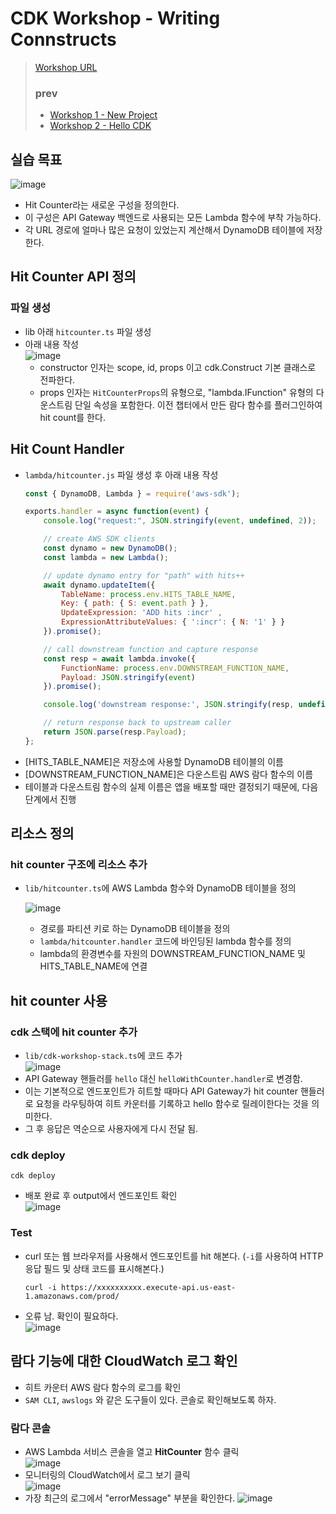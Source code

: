 # CDK Workshop - Writing Connstructs
> [Workshop URL](https://cdkworkshop.com/)
> ### prev
> - [Workshop 1 - New Project](https://github.com/Clary0122/AWS/blob/main/CDK/CDK-workshop-1-NewProject.md)
> - [Workshop 2 - Hello CDK](https://github.com/Clary0122/AWS/blob/main/CDK/CDK-workshop-2-HelloCDK.md)

## 실습 목표
![image](https://user-images.githubusercontent.com/79209568/179674586-e44dbabe-0d93-4e01-8880-78b6c6f8f148.png)

- Hit Counter라는 새로운 구성을 정의한다.
- 이 구성은 API Gateway 백엔드로 사용되는 모든 Lambda 함수에 부착 가능하다.
- 각 URL 경로에 얼마나 많은 요청이 있었는지 계산해서 DynamoDB 테이블에 저장한다.

## Hit Counter API 정의
### 파일 생성
- lib 아래 `hitcounter.ts` 파일 생성
- 아래 내용 작성  
  ![image](https://user-images.githubusercontent.com/79209568/179676276-9372d605-d97d-4a7d-bd7e-945597815485.png)
  - constructor 인자는 scope, id, props 이고 cdk.Construct 기본 클래스로 전파한다.
  - props 인자는 `HitCounterProps`의 유형으로, "lambda.IFunction" 유형의 다운스트림 단일 속성을 포함한다. 이전 챕터에서 만든 람다 함수를 플러그인하여 hit count를 한다.
## Hit Count Handler
- `lambda/hitcounter.js` 파일 생성 후 아래 내용 작성
  ```js
  const { DynamoDB, Lambda } = require('aws-sdk');

  exports.handler = async function(event) {
      console.log("request:", JSON.stringify(event, undefined, 2));

      // create AWS SDK clients
      const dynamo = new DynamoDB();
      const lambda = new Lambda();

      // update dynamo entry for "path" with hits++
      await dynamo.updateItem({
          TableName: process.env.HITS_TABLE_NAME,
          Key: { path: { S: event.path } },
          UpdateExpression: 'ADD hits :incr' ,
          ExpressionAttributeValues: { ':incr': { N: '1' } }
      }).promise();

      // call downstream function and capture response
      const resp = await lambda.invoke({
          FunctionName: process.env.DOWNSTREAM_FUNCTION_NAME,
          Payload: JSON.stringify(event)
      }).promise();

      console.log('downstream response:', JSON.stringify(resp, undefined, 2));

      // return response back to upstream caller
      return JSON.parse(resp.Payload);
  };
  ```
- [HITS_TABLE_NAME]은 저장소에 사용할 DynamoDB 테이블의 이름
- [DOWNSTREAM_FUNCTION_NAME]은 다운스트림 AWS 람다 함수의 이름
- 테이블과 다운스트림 함수의 실제 이름은 앱을 배포할 때만 결정되기 때문에, 다음 단계에서 진행

## 리소스 정의
### hit counter 구조에 리소스 추가
- `lib/hitcounter.ts`에 AWS Lambda 함수와 DynamoDB 테이블을 정의  
  
  ![image](https://user-images.githubusercontent.com/79209568/179692717-20db203e-5cba-4389-93bc-2afe96e909c8.png)

  - 경로를 파티션 키로 하는 DynamoDB 테이블을 정의
  - `lambda/hitcounter.handler` 코드에 바인딩된 lambda 함수를 정의
  - lambda의 환경변수를 자원의 DOWNSTREAM_FUNCTION_NAME 및 HITS_TABLE_NAME에 연결

## hit counter 사용
### cdk 스택에 hit counter 추가
- `lib/cdk-workshop-stack.ts`에 코드 추가  
  ![image](https://user-images.githubusercontent.com/79209568/179706299-8c10b739-78d2-4c4d-8389-62d1b9e04e5f.png)
- API Gateway 핸들러를 `hello` 대신 `helloWithCounter.handler`로 변경함.
- 이는 기본적으로 엔드포인트가 히트할 때마다 API Gateway가 hit counter 핸들러로 요청을 라우팅하여 히트 카운터를 기록하고 hello 함수로 릴레이한다는 것을 의미한다.
- 그 후 응답은 역순으로 사용자에게 다시 전달 됨.

### cdk deploy
```
cdk deploy
```
- 배포 완료 후 output에서 엔드포인트 확인  
  ![image](https://user-images.githubusercontent.com/79209568/179707846-f32edaf7-e190-44fb-9c09-e040a18d787d.png)

### Test
- curl 또는 웹 브라우저를 사용해서 엔드포인트를 hit 해본다. (`-i`를 사용하여 HTTP 응답 필드 및 상태 코드를 표시해본다.)
  ```
  curl -i https://xxxxxxxxxx.execute-api.us-east-1.amazonaws.com/prod/
  ```
- 오류 남. 확인이 필요하다.  
  ![image](https://user-images.githubusercontent.com/79209568/179708509-bbe93df9-8e63-4134-aac0-436ede7b2fac.png)

## 람다 기능에 대한 CloudWatch 로그 확인
- 히트 카운터 AWS 람다 함수의 로그를 확인
- `SAM CLI`, `awslogs` 와 같은 도구들이 있다. 콘솔로 확인해보도록 하자.

### 람다 콘솔
- AWS Lambda 서비스 콘솔을 열고 **HitCounter** 함수 클릭  
  ![image](https://user-images.githubusercontent.com/79209568/179885976-b987caea-f5ff-4e1f-ab74-d4bdeb0eaa91.png)
- 모니터링의 CloudWatch에서 로그 보기 클릭  
  ![image](https://user-images.githubusercontent.com/79209568/179886111-c1d53ec6-75a8-4f88-b610-0d824331b171.png)
- 가장 최근의 로그에서 "errorMessage" 부분을 확인한다.
  ![image](https://user-images.githubusercontent.com/79209568/180106682-06cba065-c6a5-452c-8c63-0899e8c73d01.png)
